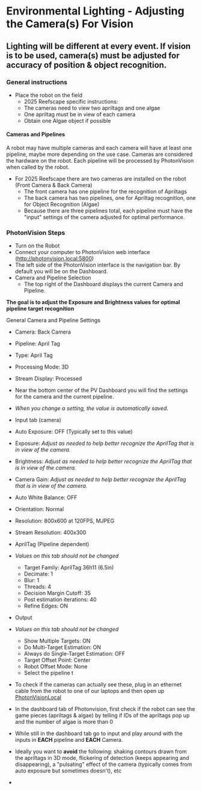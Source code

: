 # Environmental Lighting - Adjusting the Camera(s) For Vision
## Lighting will be different at every event. If vision is to be used, camera(s) must be adjusted for accuracy of position & object recognition.
### General instructions
- Place the robot on the field
  - 2025 Reefscape specific instructions:
  - The cameras need to view two apriltags and one algae
  - One apriltag must be in view of each camera
  - Obtain one Algae object if possible

#### Cameras and Pipelines
A robot may have multiple cameras and each camera will have at least one pipeline, maybe more depending on the use case. Cameras are considered the hardware on the robot.
Each pipeline will be processed by PhotonVision when called by the robot. 
- For 2025 Reefscape there are two cameras are installed on the robot (Front Camera & Back Camera)
  - The front camera has one pipeline for the recognition of Apriltags
  - The back camera has two pipelines, one for Apriltag recognition, one for Object Recognition (Algae)
  - Because there are three pipelines total, each pipeline must have the "input" settings of the camera adjusted for optimal performance.

### PhotonVision Steps
- Turn on the Robot
- Connect your computer to PhotonVision web interface (http://photonvision.local:5800)
- The left side of the PhotonVision interface is the navigation bar. By default you will be on the Dashboard.
- Camera and Pipeline Selection
  - The top right of the Dashboard displays the current Camera and Pipeline.

**The goal is to adjust the Exposure and Brightness values for optimal pipeline target recognition**

General Camera and Pipeline Settings
- Camera: Back Camera
- Pipeline: April Tag
- Type: April Tag
- Processing Mode: 3D
- Stream Display: Processed
  
- Near the bottom center of the PV Dashboard you will find the settings for the camera and the current pipeline.
- *When you change a setting, the value is automatically saved.*
 - Input tab (camera)
  - Auto Exposure: OFF (Typically set to this value)
  - Exposure: *Adjust as needed to help better recognize the AprilTag that is in view of the camera.*
  - Brightness: *Adjust as needed to help better recognize the AprilTag that is in view of the camera.*
  - Camera Gain: *Adjust as needed to help better recognize the AprilTag that is in view of the camera.*
  - Auto White Balance: OFF
  - Orientation: Normal
  - Resolution: 800x600 at 120FPS, MJPEG
  - Stream Resolution: 400x300
- AprilTag (Pipeline dependent)
- *Values on this tab should not be changed*
  - Target Family: AprilTag 36h11 (6.5in)
  - Decimate: 1
  - Blur: 1
  - Threads: 4
  - Decision Margin Cutoff: 35
  - Post estimation iterations: 40
  - Refine Edges: ON
- Output
- *Values on this tab should not be changed*
  - Show Multiple Targets: ON
  - Do Multi-Target Estimation: ON
  - Always do Single-Target Estimation: OFF
  - Target Offset Point: Center
  - Robot Offset Mode: None
  - Select the pipeline t
- To check if the cameras can actually see these, plug in an ethernet cable from the robot to one of our laptops and then open up [PhotonVisionLocal](http://photonvision.local:5800/#/dashboard)
- In the dashboard tab of Photonvision, first check if the robot can see the game pieces (apriltags & algae) by telling if IDs of the apriltags pop up and the number of algae is more than 0
- While still in the dashboard tab go to input and play around with the inputs in **EACH** pipeline and **EACH** Camera.
- Ideally you want to **avoid** the following: shaking contours drawn from the apriltags in 3D mode, flickering of detection (keeps appearing and disappearing), a "pulsating" effect of the camera (typically comes from auto exposure but sometimes doesn't), etc
- 
